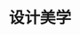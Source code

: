 ---
pageName: examination
title: 设计美学
period: 2018年10月
courseID: "04026"
description: 注意事项：<br />1. 本试卷分为两部分，第一部分为选择题，第二部分为非选择题。<br />2. 应考者必须按试题顺序在答题卡指定位置上作答，答在试卷上无效。<br />3. 涂写部分、画图部分必须使用2B铅笔，书写部分必须使用黑色字迹签字笔。
sections:
  - title: 选择题
    topics: 
      - title: 单项选择题：本大题共 20 小题，每小题 1 分，共 20 分。在每小题列出的备选项中只有一项是最符合题目要求的，请将其选出。
        quetions: 
          - title: 培根注重于应用知识并在1620年出版了
            type: radio
            options:
              - answer: 《新工具》
                isTrue: true
              - answer: 《新图书》
                isTrue: false
              - answer: 《工具》
                isTrue: false
              - answer: 《应用知识》
                isTrue: false
          - title: 第一个经历过工业革命的国家是
            type: radio
            options:
              - answer: 法国
                isTrue: false
              - answer: 英国
                isTrue: true
              - answer: 美国 
                isTrue: false
              - answer: 意大利 
                isTrue: false
          - title: 《红蓝椅子》的设计者是
            type: radio
            options:
              - answer: 郁隆博格
                isTrue: false
              - answer: 汉斯立克
                isTrue: false
              - answer: 里特维德
                isTrue: true
              - answer: 克罗齐
                isTrue: false
          - title: 1930年8月成为包豪斯第三任校长的是
            type: radio
            options:
              - answer: 米斯·凡·德·罗
                isTrue: true
              - answer: 格罗皮乌斯
                isTrue: false
              - answer: 赖特
                isTrue: false
              - answer: 柏拉图
                isTrue: false
          - title: 人性化设计对消费者的关怀上主要体现在
            type: radio
            options:
              - answer: 生理层次和心理层次
                isTrue: true
              - answer: 生理层次和道德层次
                isTrue: false
              - answer: 道德层次和心理层次
                isTrue: false
              - answer: 感觉层次和心理层次
                isTrue: false
          - title: 中国实学最根本的思想方法是
            type: radio
            options:
              - answer: 实事求是没有变
                isTrue: true
              - answer: 物质需求没有变
                isTrue: false
              - answer: 精神需求没有变
                isTrue: false
              - answer: 天人合一没有变
                isTrue: false
          - title: 埃托·索托萨斯设计了著名的
            type: radio
            options:
              - answer: 照相机
                isTrue: false
              - answer: 收音机
                isTrue: false
              - answer: 红色打字机
                isTrue: true
              - answer: 黑色打字机
                isTrue: false
          - title: 以“抽象主义”闻名的是
            type: radio
            options:
              - answer: 伽利略
                isTrue: false
              - answer: 康定斯基
                isTrue: false
              - answer: 毕加索
                isTrue: true
              - answer: 马里内蒂
                isTrue: false
          - title: 提出“未来主义”的是意大利诗人
            type: radio
            options:
              - answer: 马里内蒂
                isTrue: true
              - answer: 威尔德
                isTrue: false
              - answer: 莫德里柯
                isTrue: false
              - answer: 哈迪德
                isTrue: false
          - title: 1915 年英国成立民间设计机构“英国设计与工业协会”简称
            type: radio
            options:
              - answer: BAA
                isTrue: false
              - answer: BCE
                isTrue: false
              - answer: DIA
                isTrue: true
              - answer: DIE
                isTrue: false
          - title: 第一次世界大战前最先进的一座工业建筑是
            type: radio
            options:
              - answer: 法兰期工厂
                isTrue: false
              - answer: 法格期工厂
                isTrue: true
              - answer: 美国工厂
                isTrue: false
              - answer: 艺术工厂
                isTrue: false
          - title: 乌尔姆设计学院第一任校长是
            type: radio
            options:
              - answer: 蒙德里安
                isTrue: false
              - answer: 马克斯·比尔
                isTrue: true
              - answer: 雅克
                isTrue: false
              - answer: 吉奥
                isTrue: false
          - title: 被誉为世界经济、科技、文化的“奥林匹克”盛会是
            type: radio
            options:
              - answer: 奥运会
                isTrue: false
              - answer: 世界博览会
                isTrue: true
              - answer: 世界贸易组织
                isTrue: false
              - answer: 国际贸易
                isTrue: false
          - title: 孟菲斯的灵魂人物是
            type: radio
            options:
              - answer: 穆特修斯
                isTrue: false
              - answer: 罗伯特·凡特
                isTrue: false
              - answer: 罗伯特
                isTrue: false
              - answer: 艾斯林格
                isTrue: true
          - title: 认为美学是研究感觉和感受的科学思想家是
            type: radio
            options:
              - answer: 艾尔·利兹斯基
                isTrue: false
              - answer: 弗兰列克
                isTrue: false
              - answer: 迈耶
                isTrue: false
              - answer: 黑格尔
                isTrue: true
          - title: 第一个采用流线型式样的飞机是 1933 年波音飞机公司设计的
            type: radio
            options:
              - answer: 波音 247 型
                isTrue: true
              - answer: 波音 227 型
                isTrue: false
              - answer: 波音 347 型
                isTrue: false
              - answer: 波音 447 型
                isTrue: false
          - title: 贝耶完成了无装饰线字体系列即
            type: radio
            options:
              - answer: “将来体”
                isTrue: false
              - answer: “大字体”
                isTrue: false
              - answer: “未来体”
                isTrue: true
              - answer: “贝耶体”
                isTrue: false
          - title: 世界公认的杰出解构主义大师是
            type: radio
            options:
              - answer: 格罗皮乌斯
                isTrue: false
              - answer: 弗兰克·盖里
                isTrue: true
              - answer: 特拉格尼
                isTrue: false
              - answer: 让韦尔斯
                isTrue: false
          - title: 能体现美国设计体系以高度商业化为特征的是
            type: radio
            options:
              - answer: 形式主义
                isTrue: false
              - answer: 功能主义
                isTrue: false
              - answer: 现实主义
                isTrue: false
              - answer: 式样主义
                isTrue: true
          - title: 世界上最早成立企业内部的专门设计部门是
            type: radio
            options:
              - answer: “艺术与色彩部”
                isTrue: true
              - answer: “艺术与设计部”
                isTrue: false
              - answer: “美术与色彩部”
                isTrue: false
              - answer: “艺术与形式部”
                isTrue: false
  - title: 非选择题
    topics: 
      - title: 名词解释题：本大题共 5 小题，每小题 4 分，共 20 分。
        quetions: 
          - title: 包豪斯
            type: textarea
            answer: 德语是房屋的意思。现代设计的摇篮。1919 年 4 月“包豪斯”在德国成立，它总结承办了自拉斯金、莫里斯到德国产业同盟以来的优秀设计思想，主张实现审美与使用、功能的新统一。
          - title: 波普设计风格
            type: textarea
            answer: 20 世纪 60 年代最具时代特征的设计风格。它主张艺术反映生活就应当把那些最常见、最流行、最为人熟知的物品搬进画面中来，并用最通俗、最平淡、最为人熟知的方式加以表现。
          - title: 威廉·莫里斯
            type: textarea
            answer: 英国艺术设计家、作家。拉斯金思想的传承人，英国工艺美术运动奠基人；书籍《乌有乡消息》、《乔叟集》（书籍装帧第一书）；设计史上第一次提出整体设计概念。
          - title: 中国固有样式建筑
            type: textarea
            answer: 中国固有样式建筑，是自五四运动以来，伴随着反帝爱国情绪和民族意识普遍高涨的形势下发展起来的建筑形式，主要建于 20 世纪二三十年代。并不是纯粹传统的“宫室式”，而是一种受西方建筑思潮强烈影响而形成的近于折中主义的新形式。
          - title: 精英文化
            type: textarea
            answer: 作为知识分子文化的主要表现形态，是民族传统文化传承、创新和发展的主体，是经典和正统的解释着和传播者，是民族文化的集中体现。
      - title: 简答题：本大题共 4 小题，每小题 5 分，共 20 分。
        quetions: 
          - title: 简述设计美学的特征。
            type: textarea
            answer: （1）功能性。设计本质上就是设计人类特定的生活方式。（1 分）<br />（2）艺术性。设计活动是一种基于物质功能基础上的艺术创作活动。（1 分）<br />（3）技术性。设计是技术与艺术的结合，现代设计诞生以来，设计师一直努力在设计的艺术与技术之间找一种最佳的平衡。（2 分）<br />（4）商业性。市场经济的商品化原则正在把设计演变成为一种商业性的活动。（1 分）
          - title: 绿色设计通常采用哪些战略来得以实现？
            type: textarea
            answer: （1）设计中使用对环境友好的材料。<br />（2）在产品开发中，在不影响功能实现的基础上，力求使用最少的材料。(1、2 点 2 分)<br />（3）通过更先进技术的支持来实现绿色设计。<br />（4）用富有创意的设计来简化或减少包装。<br />（5）减少产品在使用过程中的能耗和对资源的占用。<br />（6）通过好的设计延伸产品的技术生命周期和美学生命周期。（4、5、6 点 2 分）<br />（7）在设计初始就必须考虑产品的回收处理和再利用。（1 分）
          - title: 简述现代主义设计的美学思想及其意义。
            type: textarea
            answer: （1）现代主义设计提倡“少即多”的美学观念，在当时是积极的、有进步意义的。<br />（2）标准化、批量化的生产方式、商品信息激增，都要求设计向着易识别、简洁、抽象化的方向发展。<br />（3）现代主义是建立在机器大生产基础上的，它标志着工业设计时代的真正到来。<br />（4）现代主义设计的两大内核是功能主义和理性主义。<br />（5）现代主义设计理念是民主主义的。其先驱者认为可以通过设计来帮助人民，改善社会生活水平，设计是为大众服务的。具有知识分子的理想主义色彩，又具有强烈的革命性和挑战性。
          - title: 简述当代设计的内容和层次。
            type: textarea
            answer: 一是物质产品设计，技术的进步对物质产品设计的影响是显而易见的。<br />二是非物质的数字产品设计，就是在人类社会进入信息时代后才出现的一种全新概念，正成为当代社会的支柱产业，它真正体现了一种科技与艺术的完美统一。<br />三是产品环境设计，就是塑造产品的身份和体现其价值的东西。
          - title: 人性化设计<span class="text-muted">（补充）</span>。
            type: textarea
            answer: 人性化设计就是把人作为设计的出发点来进行产品设计，以满足人的生理和心理的需求，让人能在使用产品的同时享受到更多的关怀。主要体现在对消费者的生理层次和心理层次的关怀上。
          - title: 形式追随激情<span class="text-muted">（补充）</span>。
            type: textarea
            answer: 好的设计是建立在消费者的复杂情感基础上，而不仅仅是使用功能的完美体现，但它并不排斥对功能的追求，相反它追求多元的功能观——激情也在其中。
      - title: 案例分析题：本大题共 2 小题，每小题 8 分，共 16 分。
        quetions: 
          - title: 试分析“水晶宫”的设计特性。
            type: textarea
            answer: 由约瑟夫·帕克斯顿设计，“水晶宫”这一建筑激发了人们的想象力，它采用金属和玻璃的材质，使用工业化的构造方法，这种方法也一直影响到今天，所以说“水晶宫”在人类的建筑史上开创了一个新时代，它采取装配温室的方法，用玻璃和钢铁建成庞大的外壳。
          - title: 试分析如何从中同制造到中国创造，并举例说明。
            type: textarea
            answer: 从“中国制造”到“中国创造”的对策<br />（1）自主创新。一是原始创新，即原创性的科学发现和技术发明；二是集成创新，使各种相关技术有机融合；三是消化吸收、再创新，在引进国外先进技术的基础上消化吸收进而创新。<br />（2）优化产品结构，提升产品的附加值。<br />（3）创造品牌。品牌是一个企业经济实力和市场信誉的重要标志，未来的竞争是品牌的竞争。<br />总之，“中国制造”的崛起是世界经济崛起的一部分，不仅让中国经济腾飞，也推动了世界经济的增长，成绩有目共睹。从“中国制造”走向“中国创造”符合我国建设创新型国家的方针政策，也是时代发展的必然选择。<br />如：海尔集团创新案例，有准确的品牌定位、准确的市场定位，海尔在自主品牌、自主研发的道路上迈出了可喜的一步，实现了从设计产品到设计市场战略的转变。
      - title: 论述题：本大题共 2 小题，每小题 12 分，共 24 分。
        quetions: 
          - title: 试述英国工艺美术运动的意义与局限性、主要特征。
            type: textarea
            answer: 意义：1888 年英国一批艺术家与技师组成了“英国工艺美术展览协会”，定期举办国际性展览会，并出版了《艺术工作室》杂志。拉斯金、莫里斯的工艺美术思想广泛传播并影响欧美各国。而其影响最大的领域是家具和室内装饰。（2 分）<br />局限性：由于工业革命初期人们对工业化的意识认识不足，加上当时英国盛行浪漫主义的文化思潮，英国工艺美术的代表人物始终站在工业生产的对立面，进入 20 世纪，英国工艺美术转向形式主义的美术装潢，追求表面效果，结果使英国的设计革命未能顺利发展，反而落后于其它工业革命稍迟的国家。（2 分）<br />主要特征：<br />（1）强调手工艺，明确反对机械化生产；<br />（2）在装饰上反对矫揉造作的维多利亚风格和其它各种古典、传统复兴风格；（1、2 点 3 分）<br />（3）提倡哥特风格和其它中世纪风格，讲究简单、朴实无华、良好的功能；<br />（4）主张设计的诚实、诚恳，反对设计上华而不实的趋向；<br />（5）在装饰上还推崇自然主义，东方装饰和东方艺术特点。（3、4、5 点 3 分）
          - title: 试述当代设计的美学特征。
            type: textarea
            answer: （1）对人性关注的深化。人是设计的主体，设计的最终价值尺度也是人，是人类的整体利益和长远的、持续的发展。在设计的重要形式——现代设计中，人理所应当地成为终极的关怀对象。<br />（2）以人为本的多元、异能功能观。功能是产品与消费者之间交流最基本的，也是最重要的纽带。每一种产品均有不同的功能，人们在使用产品的过程中，是经由产品所具有的功能而获得相应的需求满足的。<br />（3）设计艺术化。设计是人类特有的一种造物艺术活动。<br />（4）整体性设计。从“系统”层面对企业产品设计进行整体策划与推广，在市场与消费者心目中建立起风格统一、特色鲜明的产品设计形象，从而创造企业品牌整体的设计形象。
---